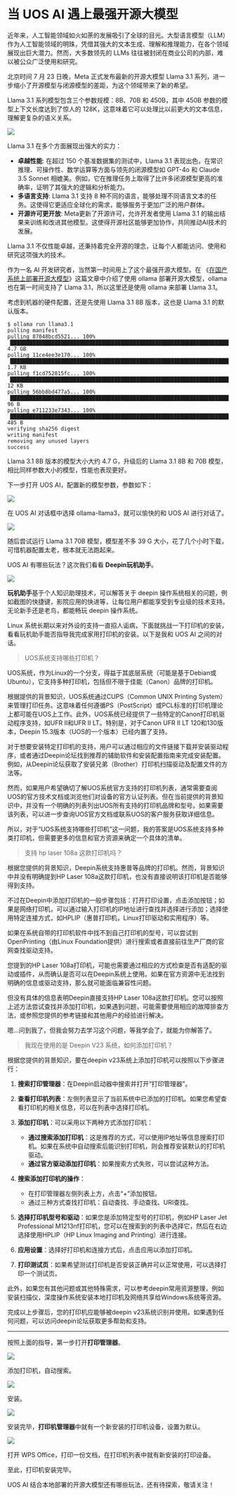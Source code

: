 # 当 UOS AI 遇上最强开源大模型

近年来，人工智能领域如火如荼的发展吸引了全球的目光。大型语言模型（LLM）作为人工智能领域的明珠，凭借其强大的文本生成、理解和推理能力，在各个领域展现出巨大潜力。然而，大多数领先的 LLMs 往往被封闭在商业公司的内部，难以被公众广泛使用和研究。

北京时间 7 月 23 日晚，Meta 正式发布最新的开源大模型 Llama 3.1 系列，进一步缩小了开源模型与闭源模型的差距，为这个领域带来了新的希望。

Llama 3.1 系列模型包含三个参数规模：8B、70B 和 450B，其中 450B 参数的模型上下文长度达到了惊人的 128K，这意味着它可以处理比以前更大的文本信息，理解更复杂的语义关系。

![](https://raw.githubusercontent.com/mogoweb/mywritings/master/book_wechat/2024/202407/images/uos_ai_llama3_01.png)

Llama 3.1 在多个方面展现出强大的实力：

* **卓越性能**: 在超过 150 个基准数据集的测试中，Llama 3.1 表现出色，在常识推理、可操作性、数学运算等方面与领先的闭源模型如 GPT-4o 和 Claude 3.5 Sonnet 相媲美。例如，它在推理任务上取得了比许多闭源模型更高的准确率，证明了其强大的逻辑和分析能力。
* **多语言支持**: Llama 3.1 支持 8 种不同的语言，能够处理不同语言文本的任务。这使得它更适应全球化的需求，能够服务于更加广泛的用户群体。
* **开源许可更开放**: Meta更新了开源许可，允许开发者使用 Llama 3.1 的输出结果来训练和改进其他模型。这使得开源社区能够更加协作，共同推动AI技术的发展。

Llama 3.1 不仅性能卓越，还秉持着完全开源的理念，让每个人都能访问、使用和研究这项强大的技术。

作为一名 AI 开发研究者，当然第一时间用上了这个最强开源大模型。在 《[在国产系统上部署开源大模型](https://mp.weixin.qq.com/s/jIaA30d2yCGtuUeIq41IBg)》这篇文章中介绍了使用 ollama 部署开源大模型，ollama 也在第一时间支持了 Llama 3.1，所以这里还是使用 ollama 来部署 Llama 3.1。

考虑到机器的硬件配置，还是先使用 Llama 3.1 8B 版本，这也是 Llama 3.1 的默认版本。

```
$ ollama run llama3.1
pulling manifest 
pulling 87048bcd5521... 100% ▕█████████████████████████████████████████████████████████████████████████████████████████████████████████████████████████████████████████████████████▏ 4.7 GB         
pulling 11ce4ee3e170... 100% ▕█████████████████████████████████████████████████████████████████████████████████████████████████████████████████████████████████████████████████████▏ 1.7 KB         
pulling f1cd752815fc... 100% ▕█████████████████████████████████████████████████████████████████████████████████████████████████████████████████████████████████████████████████████▏  12 KB         
pulling 56bb8bd477a5... 100% ▕█████████████████████████████████████████████████████████████████████████████████████████████████████████████████████████████████████████████████████▏   96 B         
pulling e711233e7343... 100% ▕█████████████████████████████████████████████████████████████████████████████████████████████████████████████████████████████████████████████████████▏  485 B         
verifying sha256 digest 
writing manifest 
removing any unused layers 
success 

```

Llama 3.1 8B 版本的模型大小大约 4.7 G，升级后的 Llama 3.1 8B 和 70B 模型，相比同样参数大小的模型，性能也表现更好。

下一步打开 UOS AI，配置新的模型参数，参数如下：

![](https://raw.githubusercontent.com/mogoweb/mywritings/master/book_wechat/2024/202407/images/uos_ai_llama3_03.png)

在 UOS AI 对话框中选择 ollama-llama3，就可以愉快的和 UOS AI 进行对话了。

![](https://raw.githubusercontent.com/mogoweb/mywritings/master/book_wechat/2024/202407/images/uos_ai_llama3_04.png)

随后尝试运行 Llama 3.1 70B 模型，模型差不多 39 G 大小，花了几个小时下载，可惜机器配置太老，根本就无法跑起来。

UOS AI 有哪些玩法？这次我们看看 **Deepin玩机助手**。

![](https://raw.githubusercontent.com/mogoweb/mywritings/master/book_wechat/2024/202407/images/uos_ai_llama3_02.png)

**玩机助手**基于个人知识助理技术，可以解答关于 deepin 操作系统相关的问题，例如截图的快捷键，影院应用的快进等，让每位用户都能享受到专业级的技术支持。无论新手还是老鸟，都能畅玩 deepin 操作系统。

Linux 系统长期以来对外设的支持一直招人诟病，下面就挑战一下打印机的安装，看看玩机助手能否指导我完成家用打印机的安装。以下是我和 UOS AI 之间的对话。

> UOS系统支持哪些打印机？

UOS系统，作为Linux的一个分支，得益于其底层系统（可能是基于Debian或Ubuntu），它支持多种打印机，包括但不限于佳能（Canon）品牌的打印机。

根据提供的背景知识，UOS系统通过CUPS（Common UNIX Printing System）来管理打印任务。这意味着任何遵循PS（PostScript）或PCL标准的打印机理论上都可能在UOS上工作。此外，UOS系统已经提供了一些特定的Canon打印机驱动程序支持，如UFR II和UFR II LT。特别是，对于Canon UFR II LT 120和130版本，Deepin 15.3版本（UOS的一个版本）已经内置了支持。

对于想要安装特定打印机的支持，用户可以通过相应的文件链接下载并安装驱动程序，或者通过Deepin论坛找到推荐的辅助软件和安装配置指南来完成安装配置。例如，从Deepin论坛获取了安装兄弟（Brother）打印机扫描驱动及配置文件的方法等。

然而，如果用户希望确切了解UOS系统官方支持的打印机列表，通常需要查阅UOS的官方技术文档或浏览他们对设备的官方认证列表。但在当前提供的背景知识中，并没有一个明确的列表列出UOS所有支持的打印机品牌和型号。如果需要该列表，可以进一步查询UOS官方文档或联系UOS的客户服务获取详细信息。

所以，对于“UOS系统支持哪些打印机”这一问题，我的答案是UOS系统支持多种类打印机，但需要更多的信息和官方资源来确定一个具体的清单。

> 支持 hp laser 108a 这款打印机吗？

根据您提供的背景知识，Deepin系统支持惠普等品牌的打印机。然而，背景知识中并没有明确提到HP Laser 108a这款打印机，也没有直接说明该打印机是否能够得到支持。

不过在Deepin中添加打印机的一般步骤包括：打开打印设置，点击添加按钮；如果是网络打印机，可以通过输入打印机的IP地址进行查找并选择进行添加；选择使用特定连接方式，如HPLIP（惠普打印机，Linux打印驱动和实用程序）等。

如果在系统自带的打印机软件中找不到自己打印机的型号，可以尝试到OpenPrinting（由Linux Foundation提供）进行搜索或者直接前往生产厂商的官网查找驱动支持。

您提到的HP Laser 108a打印机，可能也需要通过相应的方式检查是否有适配的驱动或插件，从而确认是否可以在Deepin系统上使用。如果在官方资源中无法找到明确的信息或驱动支持，那么就可能面临兼容性问题。

但没有具体的信息表明Deepin直接支持HP Laser 108a这款打印机。您可以按照上述方法尝试查找并添加打印机，如果遇到问题，可能需要使用相应的故障排查方法，或参照您提供的参考链接和其他用户的经验进行解决。

嗯...问到我了，但我会努力去学习这个问题，等我学会了，就能为你解答了。

> 我现在使用的是 Deepin V23 系统，如何添加打印机？

根据您提供的背景知识，要在deepin v23系统上添加打印机可以按照以下步骤进行：

1. **搜索打印管理器**：在Deepin启动器中搜索并打开“打印管理器”。
2. **查看打印机列表**：左侧列表显示了当前系统中已添加的打印机。如果您希望查看打印机的相关信息，可以在列表中选择打印机。
3. **添加打印机**：可以采用以下两种方式添加打印机：

   - **通过搜索添加打印机**：这是推荐的方式，可以使用IP地址等信息搜索打印机。如果在系统中自动搜索后能识别打印机，则会推荐安装默认的打印机驱动。
   - **通过官方驱动添加打印机**：如果搜索方式失败，可以尝试这种方法。
4. **搜索添加打印机的操作**：

   - 在打印管理器左侧列表上方，点击“+”添加按钮。
   - 通过三种方式查找打印机：自动查找、手动查找、URI查找。
5. **选择打印机型号和驱动**：如果您是添加特定型号的打印机，例如HP Laser Jet Professional M1213nf打印机，您可以在搜索到的列表中选择它，然后在右边选择使用HPLIP（HP Linux Imaging and Printing）进行连接。
6. **应用设置**：选择好打印机和连接方式后，点击应用以添加打印机。
7. **打印测试页**：如果希望测试打印机是否安装正确并可以正常使用，可以选择打印一个测试页。

此外，如果您有其他问题或其他特殊需求，可以参考deepin常用资源整理，例如安装扫描仪，深度操作系统安装本地打印机及网络共享给Windows系统等资源。

完成以上步骤后，您的打印机应能够被deepin v23系统识别并使用。如果遇到任何问题，可以访问deepin论坛获取更多帮助和支持。

---

按照上面的指导，第一步打开**打印管理器**。

![](https://raw.githubusercontent.com/mogoweb/mywritings/master/book_wechat/2024/202407/images/uos_ai_llama3_05.png)

添加打印机，自动搜索。

![](https://raw.githubusercontent.com/mogoweb/mywritings/master/book_wechat/2024/202407/images/uos_ai_llama3_06.png)

安装。

![](https://raw.githubusercontent.com/mogoweb/mywritings/master/book_wechat/2024/202407/images/uos_ai_llama3_07.png)

安装完毕，**打印机管理器**中就有一个新安装的打印机设备，设置为默认。

![](https://raw.githubusercontent.com/mogoweb/mywritings/master/book_wechat/2024/202407/images/uos_ai_llama3_08.png)

打开 WPS Office，打印一份文档，在打印机列表中就有新安装的打印设备。

至此，打印机安装完毕。

UOS AI 结合本地部署的开源大模型还有哪些玩法，还有待探索，敬请关注！
